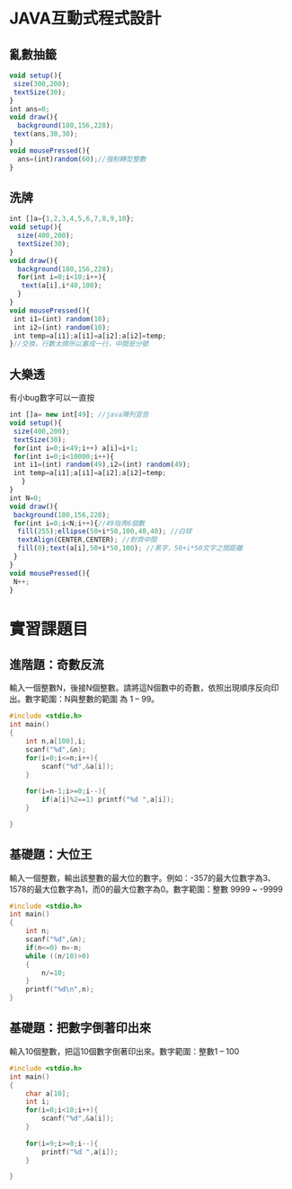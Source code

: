 # JAVA互動式程式設計
## 亂數抽籤
```javascript 
void setup(){
 size(300,200);
 textSize(30);
}
int ans=0;
void draw(){
  background(180,156,228);
 text(ans,30,30);
}
void mousePressed(){
  ans=(int)random(60);//強制轉型整數
}
```

## 洗牌
```javascript
int []a={1,2,3,4,5,6,7,8,9,10};
void setup(){
  size(400,200);
  textSize(30);
}
void draw(){
  background(180,156,228);
  for(int i=0;i<10;i++){
   text(a[i],i*40,100); 
  }
}
void mousePressed(){
 int i1=(int) random(10);
 int i2=(int) random(10);
 int temp=a[i1];a[i1]=a[i2];a[i2]=temp;
}//交換，行數太擠所以塞成一行，中間是分號

```

## 大樂透
有小bug數字可以一直按
```javascript
int []a= new int[49]; //java陣列宣告
void setup(){
 size(400,200);
 textSize(30);
 for(int i=0;i<49;i++) a[i]=i+1;
 for(int i=0;i<10000;i++){
 int i1=(int) random(49),i2=(int) random(49);
 int temp=a[i1];a[i1]=a[i2];a[i2]=temp;
   }
}
int N=0;
void draw(){
 background(180,156,228);
 for(int i=0;i<N;i++){//49指秀6個數
  fill(255);ellipse(50+i*50,100,40,40); //白球
  textAlign(CENTER,CENTER); //對齊中間
  fill(0);text(a[i],50+i*50,100); //黑字，50+i*50文字之間距離
 }
}
void mousePressed(){
 N++;
}
```

# 實習課題目
## 進階題：奇數反流
輸入一個整數N，後接N個整數。請將這N個數中的奇數，依照出現順序反向印出。數字範圍：N與整數的範圍 為 1 – 99。
```c
#include <stdio.h>
int main()
{
	int n,a[100],i;
	scanf("%d",&n);
	for(i=0;i<=n;i++){
		scanf("%d",&a[i]);
	}
	
	for(i=n-1;i>=0;i--){
		if(a[i]%2==1) printf("%d ",a[i]);
	}

}
```

## 基礎題：大位王
輸入一個整數，輸出該整數的最大位的數字。例如：-357的最大位數字為3、1578的最大位數字為1，而0的最大位數字為0。數字範圍：整數 9999 ~ -9999
```c
#include <stdio.h>
int main()
{
	int n;
	scanf("%d",&n);
	if(n<=0) n=-n;
	while ((n/10)>0)
	{
		n/=10;
	}
	printf("%d\n",n);
}
```

## 基礎題：把數字倒著印出來
輸入10個整數，把這10個數字倒著印出來。數字範圍：整數1 – 100 
```c
#include <stdio.h>
int main()
{
	char a[10];
	int i;
	for(i=0;i<10;i++){
		scanf("%d",&a[i]);
	}
	
	for(i=9;i>=0;i--){
		printf("%d ",a[i]);
	}

}
```
